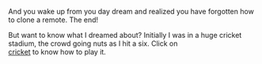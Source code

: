 And you wake up from you day dream and realized you have forgotten how to clone a remote. The end!

But want to know what I dreamed about? Initially I was in a huge cricket stadium, the crowd going nuts as I hit a six. Click on    
[cricket](../cricket/if-you-love-cricket/ifyoulovecricket.md) to know how to play it.